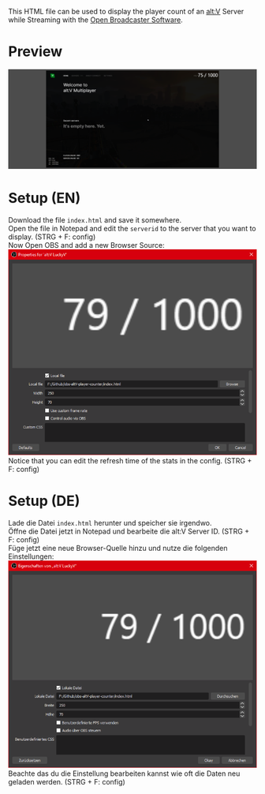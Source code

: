 This HTML file can be used to display the player count of an [alt:V](https://altv.mp) Server while Streaming with the [Open Broadcaster Software](https://obsproject.com/).

# Preview

![obs-preview](./images/preview.webp)

# Setup (EN)

Download the file `index.html` and save it somewhere.  
Open the file in Notepad and edit the `serverid` to the server that you want to display. (STRG + F: config)  
Now Open OBS and add a new Browser Source:  
![obs-settings](./images/guide_1_en.webp)
Notice that you can edit the refresh time of the stats in the config. (STRG + F: config)  

# Setup (DE)

Lade die Datei `index.html` herunter und speicher sie irgendwo.  
Öffne die Datei jetzt in Notepad und bearbeite die alt:V Server ID. (STRG + F: config)  
Füge jetzt eine neue Browser-Quelle hinzu und nutze die folgenden Einstellungen:  
![obs-einstellungen](./images/guide_1_de.webp)
Beachte das du die Einstellung bearbeiten kannst wie oft die Daten neu geladen werden. (STRG + F: config)  
